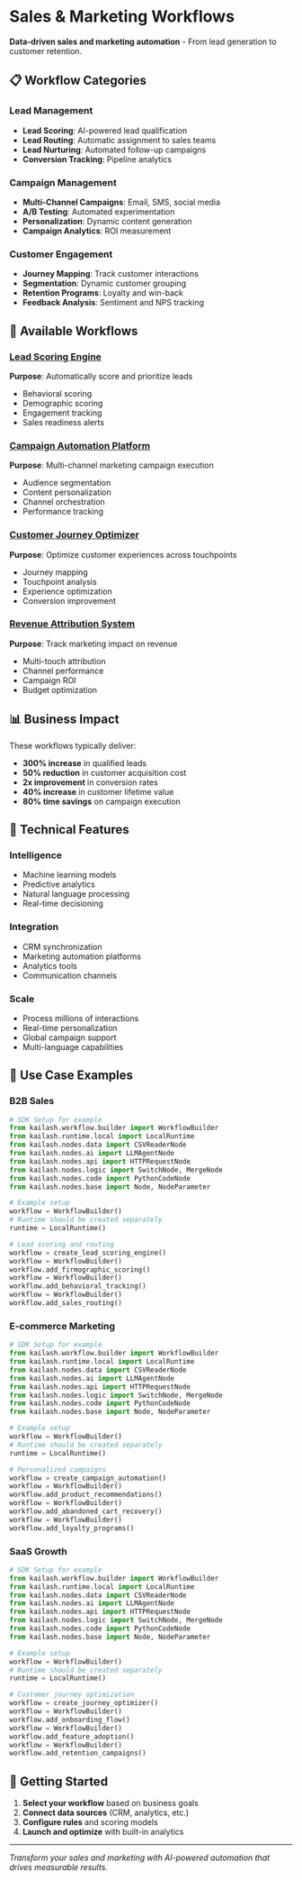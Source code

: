 # Sales & Marketing Workflows

**Data-driven sales and marketing automation** - From lead generation to customer retention.

## 📋 Workflow Categories

### Lead Management
- **Lead Scoring**: AI-powered lead qualification
- **Lead Routing**: Automatic assignment to sales teams
- **Lead Nurturing**: Automated follow-up campaigns
- **Conversion Tracking**: Pipeline analytics

### Campaign Management
- **Multi-Channel Campaigns**: Email, SMS, social media
- **A/B Testing**: Automated experimentation
- **Personalization**: Dynamic content generation
- **Campaign Analytics**: ROI measurement

### Customer Engagement
- **Journey Mapping**: Track customer interactions
- **Segmentation**: Dynamic customer grouping
- **Retention Programs**: Loyalty and win-back
- **Feedback Analysis**: Sentiment and NPS tracking

## 🚀 Available Workflows

### [Lead Scoring Engine](scripts/lead_scoring_engine.py)
**Purpose**: Automatically score and prioritize leads
- Behavioral scoring
- Demographic scoring
- Engagement tracking
- Sales readiness alerts

### [Campaign Automation Platform](scripts/campaign_automation.py)
**Purpose**: Multi-channel marketing campaign execution
- Audience segmentation
- Content personalization
- Channel orchestration
- Performance tracking

### [Customer Journey Optimizer](scripts/customer_journey_optimizer.py)
**Purpose**: Optimize customer experiences across touchpoints
- Journey mapping
- Touchpoint analysis
- Experience optimization
- Conversion improvement

### [Revenue Attribution System](scripts/revenue_attribution.py)
**Purpose**: Track marketing impact on revenue
- Multi-touch attribution
- Channel performance
- Campaign ROI
- Budget optimization

## 📊 Business Impact

These workflows typically deliver:
- **300% increase** in qualified leads
- **50% reduction** in customer acquisition cost
- **2x improvement** in conversion rates
- **40% increase** in customer lifetime value
- **80% time savings** on campaign execution

## 🔧 Technical Features

### Intelligence
- Machine learning models
- Predictive analytics
- Natural language processing
- Real-time decisioning

### Integration
- CRM synchronization
- Marketing automation platforms
- Analytics tools
- Communication channels

### Scale
- Process millions of interactions
- Real-time personalization
- Global campaign support
- Multi-language capabilities

## 🎯 Use Case Examples

### B2B Sales
```python
# SDK Setup for example
from kailash.workflow.builder import WorkflowBuilder
from kailash.runtime.local import LocalRuntime
from kailash.nodes.data import CSVReaderNode
from kailash.nodes.ai import LLMAgentNode
from kailash.nodes.api import HTTPRequestNode
from kailash.nodes.logic import SwitchNode, MergeNode
from kailash.nodes.code import PythonCodeNode
from kailash.nodes.base import Node, NodeParameter

# Example setup
workflow = WorkflowBuilder()
# Runtime should be created separately
runtime = LocalRuntime()

# Lead scoring and routing
workflow = create_lead_scoring_engine()
workflow = WorkflowBuilder()
workflow.add_firmographic_scoring()
workflow = WorkflowBuilder()
workflow.add_behavioral_tracking()
workflow = WorkflowBuilder()
workflow.add_sales_routing()

```

### E-commerce Marketing
```python
# SDK Setup for example
from kailash.workflow.builder import WorkflowBuilder
from kailash.runtime.local import LocalRuntime
from kailash.nodes.data import CSVReaderNode
from kailash.nodes.ai import LLMAgentNode
from kailash.nodes.api import HTTPRequestNode
from kailash.nodes.logic import SwitchNode, MergeNode
from kailash.nodes.code import PythonCodeNode
from kailash.nodes.base import Node, NodeParameter

# Example setup
workflow = WorkflowBuilder()
# Runtime should be created separately
runtime = LocalRuntime()

# Personalized campaigns
workflow = create_campaign_automation()
workflow = WorkflowBuilder()
workflow.add_product_recommendations()
workflow = WorkflowBuilder()
workflow.add_abandoned_cart_recovery()
workflow = WorkflowBuilder()
workflow.add_loyalty_programs()

```

### SaaS Growth
```python
# SDK Setup for example
from kailash.workflow.builder import WorkflowBuilder
from kailash.runtime.local import LocalRuntime
from kailash.nodes.data import CSVReaderNode
from kailash.nodes.ai import LLMAgentNode
from kailash.nodes.api import HTTPRequestNode
from kailash.nodes.logic import SwitchNode, MergeNode
from kailash.nodes.code import PythonCodeNode
from kailash.nodes.base import Node, NodeParameter

# Example setup
workflow = WorkflowBuilder()
# Runtime should be created separately
runtime = LocalRuntime()

# Customer journey optimization
workflow = create_journey_optimizer()
workflow = WorkflowBuilder()
workflow.add_onboarding_flow()
workflow = WorkflowBuilder()
workflow.add_feature_adoption()
workflow = WorkflowBuilder()
workflow.add_retention_campaigns()

```

## 🚦 Getting Started

1. **Select your workflow** based on business goals
2. **Connect data sources** (CRM, analytics, etc.)
3. **Configure rules** and scoring models
4. **Launch and optimize** with built-in analytics

---

*Transform your sales and marketing with AI-powered automation that drives measurable results.*
